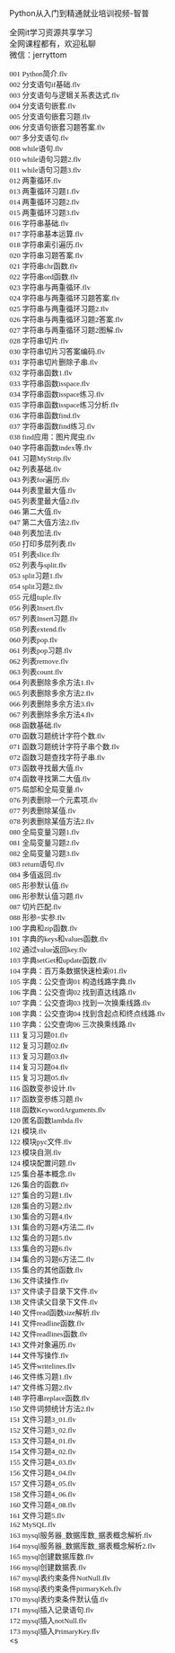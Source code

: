 Python从入门到精通就业培训视频-智普

全网it学习资源共享学习<br>全网课程都有，欢迎私聊<br>微信：jerryttom<br>

<span style="font-size: small;"><span style="font-family: &amp;quot;"><span style="font-family: 微软雅黑;">001 Python简介.flv</span></span></span><br> <span style="font-size: small;"><span style="font-family: &amp;quot;"><span style="font-family: 微软雅黑;">002 分支语句if基础.flv</span></span></span><br> <span style="font-size: small;"><span style="font-family: &amp;quot;"><span style="font-family: 微软雅黑;">003 分支语句与逻辑关系表达式.flv</span></span></span><br> <span style="font-size: small;"><span style="font-family: &amp;quot;"><span style="font-family: 微软雅黑;">004 分支语句嵌套.flv</span></span></span><br> <span style="font-size: small;"><span style="font-family: &amp;quot;"><span style="font-family: 微软雅黑;">005 分支语句嵌套习题.flv</span></span></span><br> <span style="font-size: small;"><span style="font-family: &amp;quot;"><span style="font-family: 微软雅黑;">006 分支语句嵌套习题答案.flv</span></span></span><br> <span style="font-size: small;"><span style="font-family: &amp;quot;"><span style="font-family: 微软雅黑;">007 多分支语句.flv</span></span></span><br> <span style="font-size: small;"><span style="font-family: &amp;quot;"><span style="font-family: 微软雅黑;">008 while语句.flv</span></span></span><br> <span style="font-size: small;"><span style="font-family: &amp;quot;"><span style="font-family: 微软雅黑;">010 while语句习题2.flv</span></span></span><br> <span style="font-size: small;"><span style="font-family: &amp;quot;"><span style="font-family: 微软雅黑;">011 while语句习题3.flv</span></span></span><br> <span style="font-size: small;"><span style="font-family: &amp;quot;"><span style="font-family: 微软雅黑;">012 两重循环.flv</span></span></span><br> <span style="font-size: small;"><span style="font-family: &amp;quot;"><span style="font-family: 微软雅黑;">013 两重循环习题1.flv</span></span></span><br> <span style="font-size: small;"><span style="font-family: &amp;quot;"><span style="font-family: 微软雅黑;">014 两重循环习题2.flv</span></span></span><br> <span style="font-size: small;"><span style="font-family: &amp;quot;"><span style="font-family: 微软雅黑;">015 两重循环习题3.flv</span></span></span><br> <span style="font-size: small;"><span style="font-family: &amp;quot;"><span style="font-family: 微软雅黑;">016 字符串基础.flv</span></span></span><br> <span style="font-size: small;"><span style="font-family: &amp;quot;"><span style="font-family: 微软雅黑;">017 字符串基本运算.flv</span></span></span><br> <span style="font-size: small;"><span style="font-family: &amp;quot;"><span style="font-family: 微软雅黑;">018 字符串索引遍历.flv</span></span></span><br> <span style="font-size: small;"><span style="font-family: &amp;quot;"><span style="font-family: 微软雅黑;">020 字符串习题答案.flv</span></span></span><br> <span style="font-size: small;"><span style="font-family: &amp;quot;"><span style="font-family: 微软雅黑;">021 字符串chr函数.flv</span></span></span><br> <span style="font-size: small;"><span style="font-family: &amp;quot;"><span style="font-family: 微软雅黑;">022 字符串ord函数.flv</span></span></span><br> <span style="font-size: small;"><span style="font-family: &amp;quot;"><span style="font-family: 微软雅黑;">023 字符串与两重循环.flv</span></span></span><br> <span style="font-size: small;"><span style="font-family: &amp;quot;"><span style="font-family: 微软雅黑;">024 字符串与两重循环习题答案.flv</span></span></span><br> <span style="font-size: small;"><span style="font-family: &amp;quot;"><span style="font-family: 微软雅黑;">025 字符串与两重循环习题2.flv</span></span></span><br> <span style="font-size: small;"><span style="font-family: &amp;quot;"><span style="font-family: 微软雅黑;">026 字符串与两重循环习题2答案.flv</span></span></span><br> <span style="font-size: small;"><span style="font-family: &amp;quot;"><span style="font-family: 微软雅黑;">027 字符串与两重循环习题2图解.flv</span></span></span><br> <span style="font-size: small;"><span style="font-family: &amp;quot;"><span style="font-family: 微软雅黑;">028 字符串切片.flv</span></span></span><br> <span style="font-size: small;"><span style="font-family: &amp;quot;"><span style="font-family: 微软雅黑;">030 字符串切片习答案编码.flv</span></span></span><br> <span style="font-size: small;"><span style="font-family: &amp;quot;"><span style="font-family: 微软雅黑;">031 字符串切片删除子串.flv</span></span></span><br> <span style="font-size: small;"><span style="font-family: &amp;quot;"><span style="font-family: 微软雅黑;">032 字符串函数1.flv</span></span></span><br> <span style="font-size: small;"><span style="font-family: &amp;quot;"><span style="font-family: 微软雅黑;">033 字符串函数isspace.flv</span></span></span><br> <span style="font-size: small;"><span style="font-family: &amp;quot;"><span style="font-family: 微软雅黑;">034 字符串函数isspace练习.flv</span></span></span><br> <span style="font-size: small;"><span style="font-family: &amp;quot;"><span style="font-family: 微软雅黑;">035 字符串函数isspace练习分析.flv</span></span></span><br> <span style="font-size: small;"><span style="font-family: &amp;quot;"><span style="font-family: 微软雅黑;">036 字符串函数find.flv</span></span></span><br> <span style="font-size: small;"><span style="font-family: &amp;quot;"><span style="font-family: 微软雅黑;">037 字符串函数find练习.flv</span></span></span><br> <span style="font-size: small;"><span style="font-family: &amp;quot;"><span style="font-family: 微软雅黑;">038 find应用：图片爬虫.flv</span></span></span><br> <span style="font-size: small;"><span style="font-family: &amp;quot;"><span style="font-family: 微软雅黑;">040 字符串函数index等.flv</span></span></span><br> <span style="font-size: small;"><span style="font-family: &amp;quot;"><span style="font-family: 微软雅黑;">041 习题MyStrip.flv</span></span></span><br> <span style="font-size: small;"><span style="font-family: &amp;quot;"><span style="font-family: 微软雅黑;">042 列表基础.flv</span></span></span><br> <span style="font-size: small;"><span style="font-family: &amp;quot;"><span style="font-family: 微软雅黑;">043 列表for遍历.flv</span></span></span><br> <span style="font-size: small;"><span style="font-family: &amp;quot;"><span style="font-family: 微软雅黑;">044 列表里最大值.flv</span></span></span><br> <span style="font-size: small;"><span style="font-family: &amp;quot;"><span style="font-family: 微软雅黑;">045 列表里最大值2.flv</span></span></span><br> <span style="font-size: small;"><span style="font-family: &amp;quot;"><span style="font-family: 微软雅黑;">046 第二大值.flv</span></span></span><br> <span style="font-size: small;"><span style="font-family: &amp;quot;"><span style="font-family: 微软雅黑;">047 第二大值方法2.flv</span></span></span><br> <span style="font-size: small;"><span style="font-family: &amp;quot;"><span style="font-family: 微软雅黑;">048 列表加法.flv</span></span></span><br> <span style="font-size: small;"><span style="font-family: &amp;quot;"><span style="font-family: 微软雅黑;">050 打印多层列表.flv</span></span></span><br> <span style="font-size: small;"><span style="font-family: &amp;quot;"><span style="font-family: 微软雅黑;">051 列表slice.flv</span></span></span><br> <span style="font-size: small;"><span style="font-family: &amp;quot;"><span style="font-family: 微软雅黑;">052 列表与split.flv</span></span></span><br> <span style="font-size: small;"><span style="font-family: &amp;quot;"><span style="font-family: 微软雅黑;">053 split习题1.flv</span></span></span><br> <span style="font-size: small;"><span style="font-family: &amp;quot;"><span style="font-family: 微软雅黑;">054 split习题2.flv</span></span></span><br> <span style="font-size: small;"><span style="font-family: &amp;quot;"><span style="font-family: 微软雅黑;">055 元组tuple.flv</span></span></span><br> <span style="font-size: small;"><span style="font-family: &amp;quot;"><span style="font-family: 微软雅黑;">056 列表Insert.flv</span></span></span><br> <span style="font-size: small;"><span style="font-family: &amp;quot;"><span style="font-family: 微软雅黑;">057 列表Insert习题.flv</span></span></span><br> <span style="font-size: small;"><span style="font-family: &amp;quot;"><span style="font-family: 微软雅黑;">058 列表extend.flv</span></span></span><br> <span style="font-size: small;"><span style="font-family: &amp;quot;"><span style="font-family: 微软雅黑;">060 列表pop.flv</span></span></span><br> <span style="font-size: small;"><span style="font-family: &amp;quot;"><span style="font-family: 微软雅黑;">061 列表pop习题.flv</span></span></span><br> <span style="font-size: small;"><span style="font-family: &amp;quot;"><span style="font-family: 微软雅黑;">062 列表remove.flv</span></span></span><br> <span style="font-size: small;"><span style="font-family: &amp;quot;"><span style="font-family: 微软雅黑;">063 列表count.flv</span></span></span><br> <span style="font-size: small;"><span style="font-family: &amp;quot;"><span style="font-family: 微软雅黑;">064 列表删除多余方法1.flv</span></span></span><br> <span style="font-size: small;"><span style="font-family: &amp;quot;"><span style="font-family: 微软雅黑;">065 列表删除多余方法2.flv</span></span></span><br> <span style="font-size: small;"><span style="font-family: &amp;quot;"><span style="font-family: 微软雅黑;">066 列表删除多余方法3.flv</span></span></span><br> <span style="font-size: small;"><span style="font-family: &amp;quot;"><span style="font-family: 微软雅黑;">067 列表删除多余方法4.flv</span></span></span><br> <span style="font-size: small;"><span style="font-family: &amp;quot;"><span style="font-family: 微软雅黑;">068 函数基础.flv</span></span></span><br> <span style="font-size: small;"><span style="font-family: &amp;quot;"><span style="font-family: 微软雅黑;">070 函数习题统计字符个数.flv</span></span></span><br> <span style="font-size: small;"><span style="font-family: &amp;quot;"><span style="font-family: 微软雅黑;">071 函数习题统计字符子串个数.flv</span></span></span><br> <span style="font-size: small;"><span style="font-family: &amp;quot;"><span style="font-family: 微软雅黑;">072 函数习题查找字符子串.flv</span></span></span><br> <span style="font-size: small;"><span style="font-family: &amp;quot;"><span style="font-family: 微软雅黑;">073 函数寻找最大值.flv</span></span></span><br> <span style="font-size: small;"><span style="font-family: &amp;quot;"><span style="font-family: 微软雅黑;">074 函数寻找第二大值.flv</span></span></span><br> <span style="font-size: small;"><span style="font-family: &amp;quot;"><span style="font-family: 微软雅黑;">075 局部和全局变量.flv</span></span></span><br> <span style="font-size: small;"><span style="font-family: &amp;quot;"><span style="font-family: 微软雅黑;">076 列表删除一个元素项.flv</span></span></span><br> <span style="font-size: small;"><span style="font-family: &amp;quot;"><span style="font-family: 微软雅黑;">077 列表删除某值.flv</span></span></span><br> <span style="font-size: small;"><span style="font-family: &amp;quot;"><span style="font-family: 微软雅黑;">078 列表删除某值方法2.flv</span></span></span><br> <span style="font-size: small;"><span style="font-family: &amp;quot;"><span style="font-family: 微软雅黑;">080 全局变量习题1.flv</span></span></span><br> <span style="font-size: small;"><span style="font-family: &amp;quot;"><span style="font-family: 微软雅黑;">081 全局变量习题2.flv</span></span></span><br> <span style="font-size: small;"><span style="font-family: &amp;quot;"><span style="font-family: 微软雅黑;">082 全局变量习题3.flv</span></span></span><br> <span style="font-size: small;"><span style="font-family: &amp;quot;"><span style="font-family: 微软雅黑;">083 return语句.flv</span></span></span><br> <span style="font-size: small;"><span style="font-family: &amp;quot;"><span style="font-family: 微软雅黑;">084 多值返回.flv</span></span></span><br> <span style="font-size: small;"><span style="font-family: &amp;quot;"><span style="font-family: 微软雅黑;">085 形参默认值.flv</span></span></span><br> <span style="font-size: small;"><span style="font-family: &amp;quot;"><span style="font-family: 微软雅黑;">086 形参默认值习题.flv</span></span></span><br> <span style="font-size: small;"><span style="font-family: &amp;quot;"><span style="font-family: 微软雅黑;">087 切片匹配.flv</span></span></span><br> <span style="font-size: small;"><span style="font-family: &amp;quot;"><span style="font-family: 微软雅黑;">088 形参=实参.flv</span></span></span><br> <span style="font-size: small;"><span style="font-family: &amp;quot;"><span style="font-family: 微软雅黑;">100 字典和zip函数.flv</span></span></span><br> <span style="font-size: small;"><span style="font-family: &amp;quot;"><span style="font-family: 微软雅黑;">101 字典的keys和values函数.flv</span></span></span><br> <span style="font-size: small;"><span style="font-family: &amp;quot;"><span style="font-family: 微软雅黑;">102 通过value返回key.flv</span></span></span><br> <span style="font-size: small;"><span style="font-family: &amp;quot;"><span style="font-family: 微软雅黑;">103 字典setGet和update函数.flv</span></span></span><br> <span style="font-size: small;"><span style="font-family: &amp;quot;"><span style="font-family: 微软雅黑;">104 字典：百万条数据快速检索01.flv</span></span></span><br> <span style="font-size: small;"><span style="font-family: &amp;quot;"><span style="font-family: 微软雅黑;">105 字典：公交查询01 构造线路字典.flv</span></span></span><br> <span style="font-size: small;"><span style="font-family: &amp;quot;"><span style="font-family: 微软雅黑;">106 字典：公交查询02 找到直达线路.flv</span></span></span><br> <span style="font-size: small;"><span style="font-family: &amp;quot;"><span style="font-family: 微软雅黑;">107 字典：公交查询03 找到一次换乘线路.flv</span></span></span><br> <span style="font-size: small;"><span style="font-family: &amp;quot;"><span style="font-family: 微软雅黑;">108 字典：公交查询04 找到含起点和终点线路.flv</span></span></span><br> <span style="font-size: small;"><span style="font-family: &amp;quot;"><span style="font-family: 微软雅黑;">110 字典：公交查询06 三次换乘线路.flv</span></span></span><br> <span style="font-size: small;"><span style="font-family: &amp;quot;"><span style="font-family: 微软雅黑;">111 复习习题01.flv</span></span></span><br> <span style="font-size: small;"><span style="font-family: &amp;quot;"><span style="font-family: 微软雅黑;">112 复习习题02.flv</span></span></span><br> <span style="font-size: small;"><span style="font-family: &amp;quot;"><span style="font-family: 微软雅黑;">113 复习习题03.flv</span></span></span><br> <span style="font-size: small;"><span style="font-family: &amp;quot;"><span style="font-family: 微软雅黑;">114 复习习题04.flv</span></span></span><br> <span style="font-size: small;"><span style="font-family: &amp;quot;"><span style="font-family: 微软雅黑;">115 复习习题05.flv</span></span></span><br> <span style="font-size: small;"><span style="font-family: &amp;quot;"><span style="font-family: 微软雅黑;">116 函数变参设计.flv</span></span></span><br> <span style="font-size: small;"><span style="font-family: &amp;quot;"><span style="font-family: 微软雅黑;">117 函数变参练习题.flv</span></span></span><br> <span style="font-size: small;"><span style="font-family: &amp;quot;"><span style="font-family: 微软雅黑;">118 函数KeywordArguments.flv</span></span></span><br> <span style="font-size: small;"><span style="font-family: &amp;quot;"><span style="font-family: 微软雅黑;">120 匿名函数lambda.flv</span></span></span><br> <span style="font-size: small;"><span style="font-family: &amp;quot;"><span style="font-family: 微软雅黑;">121 模块.flv</span></span></span><br> <span style="font-size: small;"><span style="font-family: &amp;quot;"><span style="font-family: 微软雅黑;">122 模块pyc文件.flv</span></span></span><br> <span style="font-size: small;"><span style="font-family: &amp;quot;"><span style="font-family: 微软雅黑;">123 模块自测.flv</span></span></span><br> <span style="font-size: small;"><span style="font-family: &amp;quot;"><span style="font-family: 微软雅黑;">124 模块配置问题.flv</span></span></span><br> <span style="font-size: small;"><span style="font-family: &amp;quot;"><span style="font-family: 微软雅黑;">125 集合基本概念.flv</span></span></span><br> <span style="font-size: small;"><span style="font-family: &amp;quot;"><span style="font-family: 微软雅黑;">126 集合的函数.flv</span></span></span><br> <span style="font-size: small;"><span style="font-family: &amp;quot;"><span style="font-family: 微软雅黑;">127 集合的习题1.flv</span></span></span><br> <span style="font-size: small;"><span style="font-family: &amp;quot;"><span style="font-family: 微软雅黑;">128 集合的习题2.flv</span></span></span><br> <span style="font-size: small;"><span style="font-family: &amp;quot;"><span style="font-family: 微软雅黑;">130 集合的习题4.flv</span></span></span><br> <span style="font-size: small;"><span style="font-family: &amp;quot;"><span style="font-family: 微软雅黑;">131 集合的习题4方法二.flv</span></span></span><br> <span style="font-size: small;"><span style="font-family: &amp;quot;"><span style="font-family: 微软雅黑;">132 集合的习题5.flv</span></span></span><br> <span style="font-size: small;"><span style="font-family: &amp;quot;"><span style="font-family: 微软雅黑;">133 集合的习题6.flv</span></span></span><br> <span style="font-size: small;"><span style="font-family: &amp;quot;"><span style="font-family: 微软雅黑;">134 集合的习题6方法二.flv</span></span></span><br> <span style="font-size: small;"><span style="font-family: &amp;quot;"><span style="font-family: 微软雅黑;">135 集合的其他函数.flv</span></span></span><br> <span style="font-size: small;"><span style="font-family: &amp;quot;"><span style="font-family: 微软雅黑;">136 文件读操作.flv</span></span></span><br> <span style="font-size: small;"><span style="font-family: &amp;quot;"><span style="font-family: 微软雅黑;">137 文件读子目录下文件.flv</span></span></span><br> <span style="font-size: small;"><span style="font-family: &amp;quot;"><span style="font-family: 微软雅黑;">138 文件读父目录下文件.flv</span></span></span><br> <span style="font-size: small;"><span style="font-family: &amp;quot;"><span style="font-family: 微软雅黑;">140 文件read函数size解析.flv</span></span></span><br> <span style="font-size: small;"><span style="font-family: &amp;quot;"><span style="font-family: 微软雅黑;">141 文件readline函数.flv</span></span></span><br> <span style="font-size: small;"><span style="font-family: &amp;quot;"><span style="font-family: 微软雅黑;">142 文件readlines函数.flv</span></span></span><br> <span style="font-size: small;"><span style="font-family: &amp;quot;"><span style="font-family: 微软雅黑;">143 文件对象遍历.flv</span></span></span><br> <span style="font-size: small;"><span style="font-family: &amp;quot;"><span style="font-family: 微软雅黑;">144 文件写操作.flv</span></span></span><br> <span style="font-size: small;"><span style="font-family: &amp;quot;"><span style="font-family: 微软雅黑;">145 文件writelines.flv</span></span></span><br> <span style="font-size: small;"><span style="font-family: &amp;quot;"><span style="font-family: 微软雅黑;">146 文件练习题1.flv</span></span></span><br> <span style="font-size: small;"><span style="font-family: &amp;quot;"><span style="font-family: 微软雅黑;">147 文件练习题2.flv</span></span></span><br> <span style="font-size: small;"><span style="font-family: &amp;quot;"><span style="font-family: 微软雅黑;">148 字符串replace函数.flv</span></span></span><br> <span style="font-size: small;"><span style="font-family: &amp;quot;"><span style="font-family: 微软雅黑;">150 文件词频统计方法2.flv</span></span></span><br> <span style="font-size: small;"><span style="font-family: &amp;quot;"><span style="font-family: 微软雅黑;">151 文件习题3_01.flv</span></span></span><br> <span style="font-size: small;"><span style="font-family: &amp;quot;"><span style="font-family: 微软雅黑;">152 文件习题3_02.flv</span></span></span><br> <span style="font-size: small;"><span style="font-family: &amp;quot;"><span style="font-family: 微软雅黑;">153 文件习题4_01.flv</span></span></span><br> <span style="font-size: small;"><span style="font-family: &amp;quot;"><span style="font-family: 微软雅黑;">154 文件习题4_02.flv</span></span></span><br> <span style="font-size: small;"><span style="font-family: &amp;quot;"><span style="font-family: 微软雅黑;">155 文件习题4_03.flv</span></span></span><br> <span style="font-size: small;"><span style="font-family: &amp;quot;"><span style="font-family: 微软雅黑;">156 文件习题4_04.flv</span></span></span><br> <span style="font-size: small;"><span style="font-family: &amp;quot;"><span style="font-family: 微软雅黑;">157 文件习题4_05.flv</span></span></span><br> <span style="font-size: small;"><span style="font-family: &amp;quot;"><span style="font-family: 微软雅黑;">158 文件习题4_06.flv</span></span></span><br> <span style="font-size: small;"><span style="font-family: &amp;quot;"><span style="font-family: 微软雅黑;">160 文件习题4_08.flv</span></span></span><br> <span style="font-size: small;"><span style="font-family: &amp;quot;"><span style="font-family: 微软雅黑;">161 文件习题5.flv</span></span></span><br> <span style="font-size: small;"><span style="font-family: &amp;quot;"><span style="font-family: 微软雅黑;">162 MySQL.flv</span></span></span><br> <span style="font-size: small;"><span style="font-family: &amp;quot;"><span style="font-family: 微软雅黑;">163 mysql服务器_数据库数_据表概念解析.flv</span></span></span><br> <span style="font-size: small;"><span style="font-family: &amp;quot;"><span style="font-family: 微软雅黑;">164 mysql服务器_数据库数_据表概念解析2.flv</span></span></span><br> <span style="font-size: small;"><span style="font-family: &amp;quot;"><span style="font-family: 微软雅黑;">165 mysql创建数据库数.flv</span></span></span><br> <span style="font-size: small;"><span style="font-family: &amp;quot;"><span style="font-family: 微软雅黑;">166 mysql创建数据表.flv</span></span></span><br> <span style="font-size: small;"><span style="font-family: &amp;quot;"><span style="font-family: 微软雅黑;">167 mysql表约束条件NotNull.flv</span></span></span><br> <span style="font-size: small;"><span style="font-family: &amp;quot;"><span style="font-family: 微软雅黑;">168 mysql表约束条件pirmaryKeh.flv</span></span></span><br> <span style="font-size: small;"><span style="font-family: &amp;quot;"><span style="font-family: 微软雅黑;">170 mysql表约束条件默认值.flv</span></span></span><br> <span style="font-size: small;"><span style="font-family: &amp;quot;"><span style="font-family: 微软雅黑;">171 mysql插入记录语句.flv</span></span></span><br> <span style="font-size: small;"><span style="font-family: &amp;quot;"><span style="font-family: 微软雅黑;">172 mysql插入notNull.flv</span></span></span><br> <span style="font-size: small;"><span style="font-family: &amp;quot;"><span style="font-family: 微软雅黑;">173 mysql插入PrimaryKey.flv</span></span></span><br> <span style="font-size: small;"><span style="font-family: &amp;quot;"><s